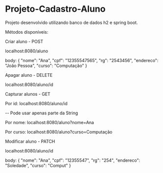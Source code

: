 # Projeto-Cadastro-Aluno

Projeto desenvolvido utilizando banco de dados h2 e spring boot.

Métodos disponíveis:

Criar aluno - POST

localhost:8080/aluno

body:
{
    "nome": "Ana",
    "cpf": "12355547565",
    "rg": "2543456",
    "endereco": "João Pessoa",
    "curso": "Computação"
}

Apagar aluno - DELETE

localhost:8080/aluno/id

Capturar alunos - GET

Por id:
localhost:8080/aluno/id

-- Pode usar apenas parte da String

Por nome:
localhost:8080/aluno?nome=Ana

Por curso:
localhost:8080/aluno?curso=Computação


Modificar aluno - PATCH

localhost:8080/aluno/id

body:
{
    "nome": "Ana",
    "cpf": "12355547",
    "rg": "254",
    "endereco": "Soledade",
    "curso": "Comput"
}
